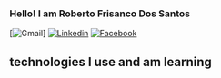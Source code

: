 ### Hello! I am Roberto Frisanco Dos Santos
[![Gmail](https://img.shields.io/badge/Gmail-D14836?style=for-the-badge&logo=gmail&logoColor=white)]
[![Linkedin](https://img.shields.io/badge/LinkedIn-0077B5?style=for-the-badge&logo=linkedin&logoColor=white)](https://www.linkedin.com/in/roberto-frisanco-0b8216216/) 
[![Facebook](https://img.shields.io/badge/Facebook-1877F2?style=for-the-badge&logo=facebook&logoColor=white)](https://www.facebook.com/robertofs.frisanco)

## technologies I use and am learning
<div style="display: inline_block><br/>
            <img align="center" alt="HMTL5" src="https://img.shields.io/badge/HTML-239120?style=for-the-badge&logo=html5&logoColor=white"/>
                                                                                                                                         </div>
                                                                                                                                         
